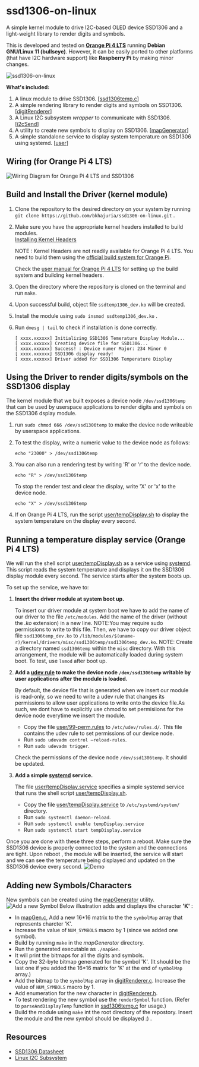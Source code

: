 # **ssd1306-on-linux**
A simple kernel module to drive I2C-based OLED device SSD1306 and a light-weight library to render digits and symbols.

This is developed and tested on [**Orange Pi 4 LTS**](http://www.orangepi.org/html/hardWare/computerAndMicrocontrollers/details/orange-pi-4-LTS.html) running **Debian GNU/Linux 11 (bullseye)**. 
However, it can be easily ported to other platforms (that have I2C hardware support) like **Raspberry Pi** by making minor changes.

![ssd1306-on-linux](/assets/images/ssd1306tempdisplay.jpg)

**What's included:**
1. A linux module to drive SSD1306. [[ssd1306temp.c](https://github.com/bkhajuria/ssd1306-on-linux/tree/main/ssd1306temp.c)]
2. A simple rendering library to render digits and symbols on SSD1306. [[digitRenderer](https://github.com/bkhajuria/ssd1306-on-linux/tree/main/digitRenderer)]
3. A Linux I2C subsystem *wrapper* to communicate with SSD1306. [[i2cSend](https://github.com/bkhajuria/ssd1306-on-linux/tree/main/i2cSend)]
4. A utility to create new symbols to display on SSD1306. [[mapGenerator](https://github.com/bkhajuria/ssd1306-on-linux/tree/main/mapGenerator)]
5. A simple standalone service to display system temperature on SSD1306 using systemd. [[user](https://github.com/bkhajuria/ssd1306-on-linux/tree/main/user)]




## Wiring (for Orange Pi 4 LTS)
![Wiring Diagram for Orange Pi 4 LTS and SSD1306](/assets/images/wiring.png)


## Build and Install the Driver (kernel module)

1. Clone the repository to the desired directory on your system by running  
`git clone https://github.com/bkhajuria/ssd1306-on-linux.git` . 

2. Make sure you have the appropriate kernel headers installed to build modules.  
[Installing Kernel Headers](https://www.tecmint.com/install-kernel-headers-in-ubuntu-and-debian/)

    NOTE : Kernel Headers are not readily available for Orange Pi 4 LTS. You need to build them using the [official build system for Orange Pi](https://github.com/orangepi-xunlong/orangepi-build).

    Check the [user manual for Orange Pi 4 LTS](http://www.orangepi.org/html/hardWare/computerAndMicrocontrollers/service-and-support/Orange-pi-4-LTS.html) for setting up the build system and building kernel headers. 

3. Open the directory where the repository is cloned on the terminal and run ` make `.
4. Upon successful build, object file `ssdtemp1306_dev.ko` will be created.
5. Install the module using `sudo insmod ssdtemp1306_dev.ko` .
6.   Run `dmesg | tail` to check if installation is done correctly.
        ```
        [ xxxx.xxxxxx] Initializing SSD1306 Temerature Display Module...
        [ xxxx.xxxxxx] Creating device file for SSD1306...
        [ xxxx.xxxxxx] Success! : Device numer Major: 234 Minor 0
        [ xxxx.xxxxxx] SSD1306 display ready!
        [ xxxx.xxxxxx] Driver added for SSD1306 Temperature Display
        ```

## Using the Driver to render digits/symbols on the SSD1306 display

The kernel module that we built exposes a device node `/dev/ssd1306temp` that can be used by userspace applications to render digits and symbols on the SSD1306 dsplay module.

1. run `sudo chmod 666 /dev/ssd1306temp` to make the device node writeable by userspace applications.
2. To test the display, write a numeric value to the device node as follows:
    
    `echo "23000" > /dev/ssd1306temp `
3. You can also run a rendering test by writing 'R' or 'r' to the device node.
    
    `echo "R" > /dev/ssd1306temp `

    To stop the render test and clear the display, write 'X' or 'x' to the device node.
    
    `echo "X" > /dev/ssd1306temp `

4. If on Orange Pi 4 LTS, run the script [user/tempDisplay.sh](https://github.com/bkhajuria/ssd1306-on-linux/blob/main/user/tempDisplay.sh) to  display the system temperature on the display every second.

## Running a temperature display service (Orange Pi 4 LTS)
We will run the shell script  [user/tempDisplay.sh](https://github.com/bkhajuria/ssd1306-on-linux/blob/main/user/tempDisplay.sh) as a service using [systemd](https://www.freedesktop.org/wiki/Software/systemd/).
This script reads the system temperature and displays it on the SSD1306 display module every second. The service starts after the system boots up.

To set up the service, we have to:
1. **Insert the driver module at system boot up.**

    To insert our driver module at system boot we have to add the name of our driver to the file `/etc/modules`. Add the name of the driver (without the *.ko* extension) in a new line. NOTE:You may require sudo permissions to write to this file. Then, we have to copy our driver object file `ssd1306temp_dev.ko` to `/lib/modules/$(uname-r)/kernel/drivers/misc/ssd1306temp/ssd1306temp_dev.ko`. NOTE: Create a directory named `ssd1306temp` within the `misc` directory. With this arrangement, the module will be automatically loaded during system boot. To test, use `lsmod` after boot up.  
2. **Add a [udev rule](https://opensource.com/article/18/11/udev) to make the device node `/dev/ssd1306temp` writable by user applications after the module is loaded.**
    
    By default, the device file that is generated when we insert our module is read-only, so we need to write a udev rule that changes its permissions to allow user applications to write onto the device file.As such, we dont have to explicitly use chmod to set permisiions for the device node everytime we insert the module.

    - Copy the file [user/99-perm.rules](https://github.com/bkhajuria/ssd1306-on-linux/tree/main/user/99-perm.rules) to  `/etc/udev/rules.d/`. This file contains the udev rule to set permissions of our device node.
    - Run `sudo udevadm control –reload-rules`.
    - Run `sudo udevadm trigger`.

    Check the permissions of the device node `/dev/ssd1306temp`. It should be updated. 

3. **Add a simple [systemd](https://www.freedesktop.org/wiki/Software/systemd/) service.**

    The file [user/tempDisplay.service](https://github.com/bkhajuria/ssd1306-on-linux/tree/main/user/tempDisplay.service) specifies a simple systemd service that runs the shell script [user/tempDisplay.sh]().
    - Copy the file [user/tempDisplay.service](https://github.com/bkhajuria/ssd1306-on-linux/tree/main/user/tempDisplay.service) to `/etc/systemd/system/` directory.
    - Run `sudo systemctl daemon-reload`.
    - Run `sudo systemctl enable tempDisplay.service`
    - Run `sudo systemctl start tempDisplay.service`

Once you are done with these three steps, perform a reboot. Make sure the SSD1306 device is properly connected to the system and the connections are tight. Upon reboot , the module will be inserted, the service will start and we can see the temperature being displayed and updated on the SSD1306 device every second.
![Demo](/assets/images/ssd1306TempDisplayService.gif) 

## Adding new Symbols/Characters
New symbols can be created using the [mapGenerator](https://github.com/bkhajuria/ssd1306-on-linux/tree/main/mapGenerator) utility.
![Add a new Symbol](/assets/images/newSymbol.png)
Below illustration adds and displays the character **'K'** :
- In [mapGen.c](https://github.com/bkhajuria/ssd1306-on-linux/tree/main/mapGenerator/mapGen.c), Add a new 16*16 matrix to the the `symbolMap` array that represents charcter 'K'.
- Increase the value of `NUM_SYMBOLS` macro by 1 (since we added one symbol).
- Build by running `make` in the *mapGenerator* directory.
- Run the generated executable as `./mapGen`.
- It will print the bitmaps for all the digits and symbols.
- Copy the 32-byte bitmap generated for the symbol 'K'. (It should be the last one if you added the 16*16 matrix for 'K' at the end of `symbolMap` array.)
- Add the bitmap to the `symbolMap` array in [digitRenderer.c](https://github.com/bkhajuria/ssd1306-on-linux/tree/main/digitRenderer/digitRenderer.c). Increase the value of `NUM_SYMBOLS` macro by 1.
- Add enumeration for the new character in [digitRenderer.h](https://github.com/bkhajuria/ssd1306-on-linux/tree/main/digitRenderer/digitRenderer.h). 
- To test rendering the new symbol use the `renderSymbol` function. (Refer to `parseAndDisplayTemp` function in [ssd1306temp.c](https://github.com/bkhajuria/ssd1306-on-linux/tree/main/ssd1306temp.c) for usage.)
- Build the module using `make` int the root directory of the repostory. Insert the module and the new symbol should be displayed :) .


## Resources
- [SSD1306 Datasheet](https://cdn-shop.adafruit.com/datasheets/SSD1306.pdf)
- [Linux I2C Subsystem](https://docs.kernel.org/i2c/index.html)

